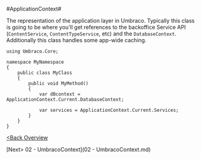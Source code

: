 #ApplicationContext#

The representation of the application layer in Umbraco.  Typically this class is going to be where you'll get references to the backoffice Service API (`ContentService`, `ContentTypeService`, etc) and the `DatabaseContext`.  Additionally this class handles some app-wide caching.

```
using Umbraco.Core;

namespace MyNamespace
{
    public class MyClass
    {
        public void MyMethod()
        {
            var dBcontext = ApplicationContext.Current.DatabaseContext;

            var services = ApplicationContext.Current.Services;
        }
    }
}
```

[<Back Overview](README.md)

[Next> 02 - UmbracoContext](02 - UmbracoContext.md)
